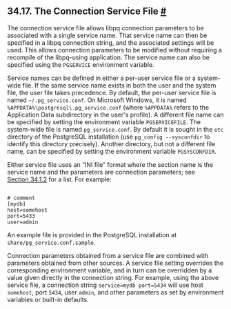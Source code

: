 ## 34.17. The Connection Service File [#](#LIBPQ-PGSERVICE)

The connection service file allows libpq connection parameters to be associated with a single service name. That service name can then be specified in a libpq connection string, and the associated settings will be used. This allows connection parameters to be modified without requiring a recompile of the libpq-using application. The service name can also be specified using the `PGSERVICE` environment variable.

Service names can be defined in either a per-user service file or a system-wide file. If the same service name exists in both the user and the system file, the user file takes precedence. By default, the per-user service file is named `~/.pg_service.conf`. On Microsoft Windows, it is named `%APPDATA%\postgresql\.pg_service.conf` (where `%APPDATA%` refers to the Application Data subdirectory in the user's profile). A different file name can be specified by setting the environment variable `PGSERVICEFILE`. The system-wide file is named `pg_service.conf`. By default it is sought in the `etc` directory of the PostgreSQL installation (use `pg_config --sysconfdir` to identify this directory precisely). Another directory, but not a different file name, can be specified by setting the environment variable `PGSYSCONFDIR`.

Either service file uses an “INI file” format where the section name is the service name and the parameters are connection parameters; see [Section 34.1.2](libpq-connect#LIBPQ-PARAMKEYWORDS "34.1.2. Parameter Key Words") for a list. For example:

```

# comment
[mydb]
host=somehost
port=5433
user=admin
```

An example file is provided in the PostgreSQL installation at `share/pg_service.conf.sample`.

Connection parameters obtained from a service file are combined with parameters obtained from other sources. A service file setting overrides the corresponding environment variable, and in turn can be overridden by a value given directly in the connection string. For example, using the above service file, a connection string `service=mydb port=5434` will use host `somehost`, port `5434`, user `admin`, and other parameters as set by environment variables or built-in defaults.